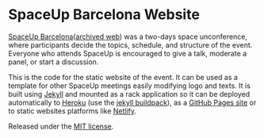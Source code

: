 
# SpaceUp Barcelona Website

[SpaceUp Barcelona](http://www.spaceupbcn.org)([archived web](https://web.archive.org/web/20211226152859/https://www.spaceupbcn.org/)) was a two-days space unconference, where participants decide the topics, schedule, and structure of the event.
Everyone who attends SpaceUp is encouraged to give a talk, moderate a panel, or start a discussion.

This is the code for the static website of the event. It can be used as a template for other SpaceUp meetings easily
modifying logo and texts. It is built using [Jekyll](https://jekyllrb.com/) and mounted as a rack application so it can be deployed automatically to [Heroku](https://www.heroku.com/) (use the [jekyll buildpack](https://github.com/andycroll/heroku-buildpack-jekyll)), as a [GitHub Pages site](https://pages.github.com/) or to static websites platforms like [Netlify](https://www.netlify.com).

Released under the [MIT license](./LICENSE).
